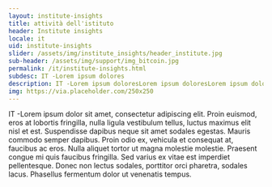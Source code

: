 ```yaml
---
layout: institute-insights
title: attività dell'istituto
header: Institute insights
locale: it
uid: institute-insights
slider: /assets/img/institute_insights/header_institute.jpg
sub-header: /assets/img/support/img_bitcoin.jpg
permalink: /it/institute-insights.html
subdesc: IT -Lorem ipsum dolores
description: IT -Lorem ipsum doloresLorem ipsum doloresLorem ipsum doloresLorem ipsum doloresLorem ipsum doloresLorem ipsum doloresLorem ipsum doloresLorem ipsum doloresLorem ipsum doloresLorem ipsum doloresLorem ipsum doloresLorem ipsum doloresLorem ipsum doloresLorem ipsum doloresLorem ipsum doloresLorem ipsum doloresLorem ipsum dolores
img: https://via.placeholder.com/250x250
---
```


IT -Lorem ipsum dolor sit amet, consectetur adipiscing elit. Proin euismod, eros at lobortis fringilla, nulla ligula vestibulum tellus, luctus maximus elit nisl et est. Suspendisse dapibus neque sit amet sodales egestas. Mauris commodo semper dapibus. Proin odio ex, vehicula et consequat at, faucibus ac eros. Nulla aliquet tortor ut magna molestie molestie. Praesent congue mi quis faucibus fringilla. Sed varius ex vitae est imperdiet pellentesque. Donec non lectus sodales, porttitor orci pharetra, sodales lacus. Phasellus fermentum dolor ut venenatis tempus.
